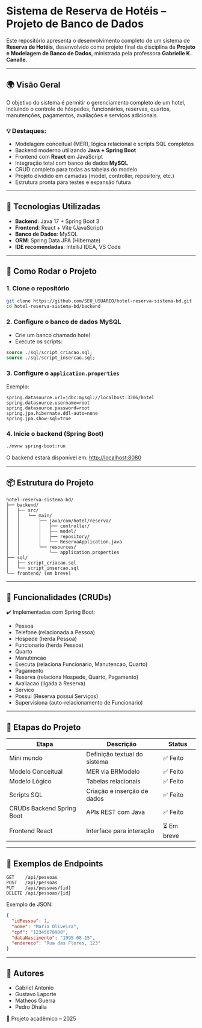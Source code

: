 # Sistema de Reserva de Hotéis – Projeto de Banco de Dados

Este repositório apresenta o desenvolvimento completo de um sistema de **Reserva de Hotéis**, desenvolvido como projeto final da disciplina de **Projeto e Modelagem de Banco de Dados**, ministrada pela professora **Gabrielle K. Canalle**.

---

## 🌍 Visão Geral

O objetivo do sistema é permitir o gerenciamento completo de um hotel, incluindo o controle de hóspedes, funcionários, reservas, quartos, manutenções, pagamentos, avaliações e serviços adicionais.

### 💡 Destaques:

* Modelagem conceitual (MER), lógica relacional e scripts SQL completos
* Backend moderno utilizando **Java + Spring Boot**
* Frontend com **React** em JavaScript
* Integração total com banco de dados **MySQL**
* CRUD completo para todas as tabelas do modelo
* Projeto dividido em camadas (model, controller, repository, etc.)
* Estrutura pronta para testes e expansão futura

---

## 🚀 Tecnologias Utilizadas

* **Backend**: Java 17 + Spring Boot 3
* **Frontend**: React + Vite (JavaScript)
* **Banco de Dados**: MySQL
* **ORM**: Spring Data JPA (Hibernate)
* **IDE recomendadas**: IntelliJ IDEA, VS Code

---

## 🔧 Como Rodar o Projeto

### 1. Clone o repositório

```bash
git clone https://github.com/SEU_USUARIO/hotel-reserva-sistema-bd.git
cd hotel-reserva-sistema-bd/backend
```

### 2. Configure o banco de dados MySQL

* Crie um banco chamado hotel
* Execute os scripts:

```sql
source ./sql/script_criacao.sql;
source ./sql/script_insercao.sql;
```

### 3. Configure o `application.properties`

Exemplo:

```properties
spring.datasource.url=jdbc:mysql://localhost:3306/hotel
spring.datasource.username=root
spring.datasource.password=root
spring.jpa.hibernate.ddl-auto=none
spring.jpa.show-sql=true
```

### 4. Inicie o backend (Spring Boot)

```bash
./mvnw spring-boot:run
```

O backend estará disponível em: [http://localhost:8080](http://localhost:8080)

---

## 📦 Estrutura do Projeto

```
hotel-reserva-sistema-bd/
├── backend/
│   ├── src/
│   │   └── main/
│   │       ├── java/com/hotel/reserva/
│   │       │   ├── controller/
│   │       │   ├── model/
│   │       │   ├── repository/
│   │       │   └── ReservaApplication.java
│   │       └── resources/
│   │           └── application.properties
├── sql/
│   ├── script_criacao.sql
│   └── script_insercao.sql
└── frontend/ (em breve)
```

---

## 📄 Funcionalidades (CRUDs)

✔️ Implementadas com Spring Boot:

* Pessoa
* Telefone (relacionada a Pessoa)
* Hospede (herda Pessoa)
* Funcionario (herda Pessoa)
* Quarto
* Manutencao
* Executa (relaciona Funcionario, Manutencao, Quarto)
* Pagamento
* Reserva (relaciona Hospede, Quarto, Pagamento)
* Avaliacao (ligada à Reserva)
* Servico
* Possui (Reserva possui Serviços)
* Supervisiona (auto-relacionamento de Funcionario)

---

## 📅 Etapas do Projeto

| Etapa                     | Descrição                    | Status     |
| ------------------------- | ---------------------------- | ---------- |
| Mini mundo                | Definição textual do sistema | ✅ Feito    |
| Modelo Conceitual         | MER via BRModelo             | ✅ Feito    |
| Modelo Lógico             | Tabelas relacionais          | ✅ Feito    |
| Scripts SQL               | Criação e inserção de dados  | ✅ Feito    |
| CRUDs Backend Spring Boot | APIs REST com Java           | ✅ Feito    |
| Frontend React            | Interface para interação     | ⏳ Em breve |

---

## 📱 Exemplos de Endpoints

```http
GET    /api/pessoas
POST   /api/pessoas
PUT    /api/pessoas/{id}
DELETE /api/pessoas/{id}
```

Exemplo de JSON:

```json
{
  "idPessoa": 1,
  "nome": "Maria Oliveira",
  "cpf": "12345678900",
  "dataNascimento": "1995-08-15",
  "endereco": "Rua das Flores, 123"
}
```

---

## 👥 Autores

* Gabriel Antonio
* Gustavo Laporte
* Matheos Guerra
* Pedro Dhalia

🧠 Projeto acadêmico – 2025


